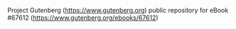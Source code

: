 Project Gutenberg (https://www.gutenberg.org) public repository for
eBook #67612 (https://www.gutenberg.org/ebooks/67612)
